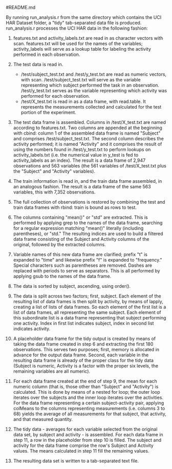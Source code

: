 #README.md

By running run\_analysis.r from the same directory which contains the UCI HAR Dataset folder, a "tidy" tab-separated data file is produced. run\_analysis.r processes the UCI HAR data in the following fashion:

1. features.txt and activity\_labels.txt are read in as character vectors with scan. features.txt will be used for the names of the variables; activity\_labels will serve as a lookup table for labeling the activity performed in each observation.

2. The test data is read in.
    * /test/subject\_test.txt and /test/y\_test.txt are read as numeric vectors, with scan. /test/subject\_test.txt will serve as the variable representing which subject performed the task in an observation. /test/y\_test.txt serves as the variable representing which activity was performed for each observation.
    * /test/X\_test.txt is read in as a data frame, with read.table. It represents the measurements collected and calculated for the test portion of the experiment.

3. The test data frame is assembled. Columns in /test/X\_test.txt are named according to features.txt. Two columns are appended at the beginning with cbind: column 1 of the assembled data frame is named "Subject" and comprises /test/subject\_test.txt. The second column describes the activity performed; it is named "Activity" and it comprises the result of using the numbers found in /test/y\_test.txt to perform lookups on activity\_labels.txt (i.e. the numerical value in y\_test is fed to activity\_labels as an index). The result is a data frame of 2,947 observations and 563 variables (the 561 variables of /test/X\_test.txt plus the "Subject" and "Activity" variables).

4. The train information is read in, and the train data frame assembled, in an analogous fashion. The result is a data frame of the same 563 variables, this with 7,352 observations.

5. The full collection of observations is restored by combining the test and train data frames with rbind: train is bound as rows to test.

6. The columns containing "mean()" or "std" are extracted. This is performed by applying grep to the names of the data frame, searching for a regular expression matching "mean()" literally (including parentheses), or "std." The resulting indices are used to build a filtered data frame consisting of the Subject and Activity columns of the original, followed by the extracted columns.

7. Variable names of this new data frame are clarified; prefix "t" is expanded to "time" and likewise prefix "f" is expanded to "frequency." Special characters such as parentheses are removed. Dashes are replaced with periods to serve as separators. This is all performed by applying gsub to the names of the data frame.

8. The data is sorted by subject, ascending, using order().

9. The data is split across two factors; first, subject. Each element of the resulting list of data frames is then split by activity, by means of lapply, creating a list of lists of data frames. So each element of the first list is a list of data frames, all representing the same subject. Each element of this subordinate list is a data frame representing that subject performing one activity. Index in first list indicates subject, index in second list indicates activity.

10. A placeholder data frame for the tidy output is created by means of taking the data frame created in step 6 and extracting the first 180 observations. This serves two purposes; first, memory is allocated in advance for the output data frame. Second, each variable in the resulting data frame is already of the proper class for the tidy data (Subject is numeric, Activity is a factor with the proper six levels, the remaining variables are all numeric).

11. For each data frame created at the end of step 9, the mean for each numeric column (that is, those other than "Subject" and "Activity") is calculated. This is done by means of a nested for loop; the outer loop iterates over the subjects and the inner loop iterates over the activities.  For the data frame representing a certain subject-activity pair, applying colMeans to the columns representing measurements (i.e. columns 3 to 68) yields the average of all measurements for that subject, that activity, and that measured quantity.

12. The tidy data - averages for each variable selected from the original data set, by subject and activity - is assembled. For each data frame in step 11, a row in the placeholder from step 10 is filled. The subject and activity for the data frame comprise the row's Subject and Activity values. The means calculated in step 11 fill the remaining values.

13. The resulting data set is written to a tab-separated text file.